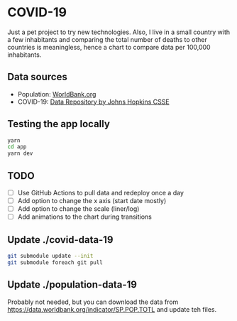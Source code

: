 # COVID-19

Just a pet project to try new technologies. Also, I live in a small country with a few inhabitants and comparing the total number of deaths to other countries is meaningless, hence a chart to compare data per 100,000 inhabitants.

## Data sources

- Population: [WorldBank.org](https://data.worldbank.org/indicator/SP.POP.TOTL)
- COVID-19: [Data Repository by Johns Hopkins CSSE](https://github.com/CSSEGISandData/COVID-19)

## Testing the app locally

```bash
yarn
cd app
yarn dev
```

## TODO

- [ ] Use GitHub Actions to pull data and redeploy once a day
- [ ] Add option to change the x axis (start date mostly)
- [ ] Add option to change the scale (liner/log)
- [ ] Add animations to the chart during transitions

## Update ./covid-data-19

```bash
git submodule update --init
git submodule foreach git pull
```

## Update ./population-data-19

Probably not needed, but you can download the data from https://data.worldbank.org/indicator/SP.POP.TOTL and update teh files.
